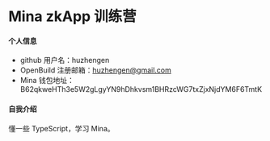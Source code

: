 # Mina zkApp 训练营


#### 个人信息

- github 用户名：huzhengen
- OpenBuild 注册邮箱：huzhengen@gmail.com
- Mina 钱包地址：B62qkweHTh3e5W2gLgyYN9hDhkvsm1BHRzcWG7txZjxNjdYM6F6TmtK

#### 自我介绍

懂一些 TypeScript，学习 Mina。
